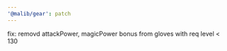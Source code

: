 ```yaml
---
'@malib/gear': patch
---
```


fix: removd attackPower, magicPower bonus from gloves with req level < 130
